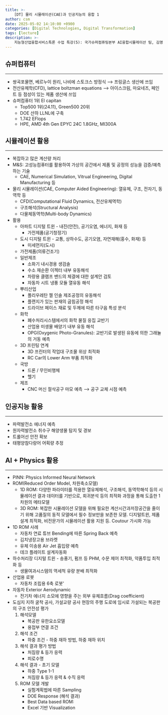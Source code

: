 ```yaml
---
title: >-
    [DT] 물리 시뮬레이션(CAE)과 인공지능의 융합 1
author: csm
date: 2025-05-02 14:10:00 +0900
categories: [Digital Technologies, Digital Transformation]
tags: [lecture]
description: >-
    지능형산업융합서비스특론 수업 특강(5): 국가슈퍼컴퓨팅본부 AI융합시뮬레이션 팀, 김명일(mikim@kisti.re.kr)
---
```


## 슈퍼컴퓨터
---
- 쌍곡포물면, 베르누이 원리, 나비에 스토크스 방정식 ⟶ 프링글스 생산에 쓰임
- 전산유체학(CFD), lattice boltzman equations ⟶ 아이스크림, 마요네즈, 페인트 등 점성이 있는 제품 생산에 쓰임
- 슈퍼컴퓨터 1위 El capitan
    - Top500 1위(24.11), Green500 20위
    - DOE 산하 LLNL에 구축
    - 1.742 EFlops
    - HPE, AMD 4th Gen EPYC 24C 1.8GHz, MI300A

## 시뮬레이션 활용
---
- 복잡하고 많은 계산량 처리
- M&S: 고성능컴퓨터를 활용하여 가상의 공간에서 제품 및 공정의 성능을 검증/예측하는 기술
    - CAE, Numerical Simulation, Vitrual Engineering, Digital Manufacturing 등
- 물리 시뮬레이션(CAE, Computer Aided Engineering): 열유체, 구조, 전자기, 동역학 등
    - CFD(Computational Fluid Dynamics, 전산유체역학)
    - 구조해석(Structural Analysis)
    - 다물체동역학(Multi-body Dynamics)
- 활용
    - 아파트 디지털 트윈 - 내진(안전), 공기오염, 에너지, 화재 등
        - 가전제품(공기청정기)
    - 도시 디지털 트윈 - 교통, 상하수도, 공기오염, 자연재해(홍수, 화재) 등
        - 미세먼지(도시)
    - 가전제품(의류건조기)
    - 일반제조
        - 소화기 내시경용 생검솔
        - 수소 재순환 이젝터 내부 유동해석
        - 차량용 클램프 밴드의 체결에 대한 설계안 검토
        - 자동차 시트 냉풍 모듈 열유동 해석
    - 뿌리산업
        - 폴리우레탄 젤 인솔 제조공정의 유동해석
        - 플랜지가 있는 판재의 굽힘공정 해석
        - 드라이브 페이스 재료 및 두께에 따른 타구음 특성 분석
    - 화학
        - 폐수처리시스템에서의 화학 물질 응집 교반기
        - 산업용 미생물 배양기 내부 유동 해석
        - OPG(Oxygenic Photo-Granules): 교반기로 발생된 유동에 의한 그래뉼의 거동 예측
    - 3D 프린팅 연계
        - 3D 프린터의 작업대 구조물 위상 최적화
        - RC Car의 Lower Arm 부품 최적화
    - 국방
        - 드론 / 무인비행체
        - 헬기
    - 제조
        - CNC 머신 절삭공구 마모 예측 ⟶ 공구 교체 시점 예측

## 인공지능 활용
---
- 파력발전소 에너지 예측
- 원자력발전소 취수구 해양생물 탐지 및 경보
- 트롤어선 안전 확보
- 태평양참다랑어 어획량 추정

## AI + Physics 활용
---
- PINN: Physics Informed Neural Network
- ROM(Reduced Order Model, 차원축소모델)
    - 1D ROM:  다양한 파라미터를 적용한 열유체해석, 구조해석, 동역학해석 등의 시뮬레이션 결과 데이터를 기반으로, 회귀분석 등의 최적화 과정을 통해 도출한 1차원의 메타모델
    - 3D ROM:  복잡한 시뮬레이션 모델을 위해 필요한 계산시간과저장공간을 줄이기 위해 고품질의 동적 모델에서 필수 정보만을 보존한 모델. 디지털트윈, 제품 설계 최적화, 비전문가의 시뮬레이션 활용 지원 등. Coutour 가시화 가능
- 1D ROM 사례
    - 자동차 연료 튜브 Bending에 따른 Spring Back 예측
    - 김치냉장고용 브라켓
    - 유체 이송용 Air Jet 흡입량 예측
    - 데크 플레이트 설계자동화
- 하수처리장 디지털 트윈 - 송풍기, 펌프 등 PHM, 수문 제어 최적화, 약품투입 최적화 등
    - 생물여과시스템의 역세척 유량 분배 최적화
- 산업용 로봇
    - 자동차 조립용 6축 로봇'
- 자동차 Exterior Aerodynamic
    - 전기차 에너지 소모에 영향을 주는 외부 유체흐름(Drag coefficient)
- 도심지 지하 굴착 공사, 가설교량 공사 현장의 주행 도로에 임시로 가설되는 복공판의 구조 안전성 평가
    1. 해석모델
        - 복공판 유한요소모델
        - 용접부 연결 조건
    2. 해석 조건
        - 하중 조건 - 하중 재하 방법, 하중 재하 위치
    3. 해석 결과 평가 방법
        - 처짐량 & 등가 응력
        - 피로수명
    4. 해석 결과 - 초기 모델
        - 하중 Type 1-1 
        - 처짐량 & 등가 응력 & 수직 응력
    7. ROM 모델 개발
        - 실험계획법에 따른 Sampling
        - DOE Response (해석 결과)
        - Best Data based ROM:
        - Excel 기반 Visualization
